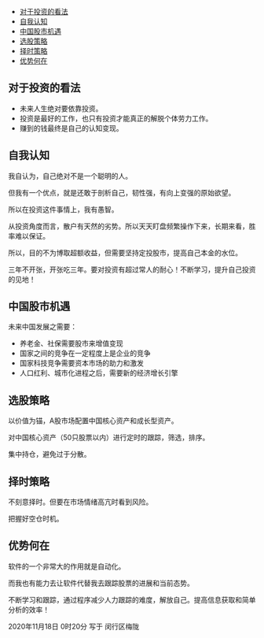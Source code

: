 <!-- TOC -->

- [对于投资的看法](#对于投资的看法)
- [自我认知](#自我认知)
- [中国股市机遇](#中国股市机遇)
- [选股策略](#选股策略)
- [择时策略](#择时策略)
- [优势何在](#优势何在)

<!-- /TOC -->

## 对于投资的看法
- 未来人生绝对要依靠投资。
- 投资是最好的工作，也只有投资才能真正的解脱个体劳力工作。
- 赚到的钱最终是自己的认知变现。

## 自我认知
我自认为，自己绝对不是一个聪明的人。

但我有一个优点，就是还敢于剖析自己，韧性强，有向上变强的原始欲望。

所以在投资这件事情上，我有愚智。

从投资角度而言，散户有天然的劣势。所以天天盯盘频繁操作下来，长期来看，胜率难以保证。

所以，目的不为博取超额收益，但需要坚持定投股市，提高自己本金的水位。

三年不开张，开张吃三年。要对投资有超过常人的耐心！不断学习，提升自己投资的见地！

## 中国股市机遇
未来中国发展之需要：
- 养老金、社保需要股市来增值变现
- 国家之间的竞争在一定程度上是企业的竞争
- 国家科技竞争需要资本市场的助力和激发
- 人口红利、城市化进程之后，需要新的经济增长引擎

## 选股策略
以价值为锚，A股市场配置中国核心资产和成长型资产。

对中国核心资产（50只股票以内）进行定时的跟踪，筛选，排序。

集中持仓，避免过于分散。

## 择时策略
不刻意择时。但要在市场情绪高亢时看到风险。

把握好空仓时机。

## 优势何在
软件的一个非常大的作用就是自动化。

而我也有能力去让软件代替我去跟踪股票的进展和当前态势。

不断学习和跟踪，通过程序减少人力跟踪的难度，解放自己。提高信息获取和简单分析的效率！


2020年11月18日 0时20分
写于 闵行区梅陇